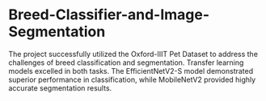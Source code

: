 # Breed-Classifier-and-Image-Segmentation

The project successfully utilized the Oxford-IIIT Pet Dataset to address the challenges of breed classification and segmentation. Transfer learning models excelled in both tasks. The EfficientNetV2-S model demonstrated superior performance in classification, while MobileNetV2 provided highly accurate segmentation results.
